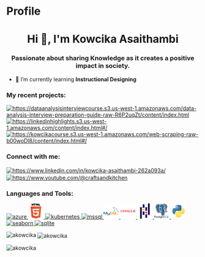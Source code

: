 # Profile

<h1 align="center">Hi 👋, I'm Kowcika Asaithambi</h1>
<h3 align="center">Passionate about sharing Knowledge as it creates a positive impact in society.</h3>

- 🌱 I’m currently learning **Instructional Designing**

<h3 align="left">My recent projects:</h3>
<p align="left">
<a href="https://dataanalysisinterviewcourse.s3.us-west-1.amazonaws.com/data-analysis-interview-preparation-guide-raw-R6P2uqZt/content/index.html#/"><img align="center" src="https://images.app.goo.gl/9YJr8CvJnnKpDp6DA" alt="https://dataanalysisinterviewcourse.s3.us-west-1.amazonaws.com/data-analysis-interview-preparation-guide-raw-R6P2uqZt/content/index.html" height="30" width="40" /></a>
<a href="https://linkedinhighlights.s3.us-west-1.amazonaws.com/content/index.html#/"><img align="center" src="https://images.app.goo.gl/HKZ2saPHPgsR3khT6" alt="https://linkedinhighlights.s3.us-west-1.amazonaws.com/content/index.html#/" height="30" width="40" /></a>
<a href="https://kowcikacourse.s3.us-west-1.amazonaws.com/web-scraping-raw-b00woDl8/content/index.html#/"><img align="center" src="https://images.app.goo.gl/K4adeEzwuJ9bL18M7" alt="https://kowcikacourse.s3.us-west-1.amazonaws.com/web-scraping-raw-b00woDl8/content/index.html#/" height="30" width="40" /></a>
</p>

<h3 align="left">Connect with me:</h3>


<p align="left">
<a href="https://www.linkedin.com/in/kowcika-asaithambi-262a093a/" target="blank"><img align="center" src="https://raw.githubusercontent.com/rahuldkjain/github-profile-readme-generator/master/src/images/icons/Social/linked-in-alt.svg" alt="https://www.linkedin.com/in/kowcika-asaithambi-262a093a/" height="30" width="40" /></a>
<a href="https://www.youtube.com/c/https://www.youtube.com/@craftsandkitchen" target="blank"><img align="center" src="https://raw.githubusercontent.com/rahuldkjain/github-profile-readme-generator/master/src/images/icons/Social/youtube.svg" alt="https://www.youtube.com/@craftsandkitchen" height="30" width="40" /></a>
</p>


<h3 align="left">Languages and Tools:</h3>
<p align="left"> <a href="https://azure.microsoft.com/en-in/" target="_blank" rel="noreferrer"> <img src="https://www.vectorlogo.zone/logos/microsoft_azure/microsoft_azure-icon.svg" alt="azure" width="40" height="40"/> </a> <a href="https://www.w3.org/html/" target="_blank" rel="noreferrer"> <img src="https://raw.githubusercontent.com/devicons/devicon/master/icons/html5/html5-original-wordmark.svg" alt="html5" width="40" height="40"/> </a> <a href="https://kubernetes.io" target="_blank" rel="noreferrer"> <img src="https://www.vectorlogo.zone/logos/kubernetes/kubernetes-icon.svg" alt="kubernetes" width="40" height="40"/> </a> <a href="https://www.microsoft.com/en-us/sql-server" target="_blank" rel="noreferrer"> <img src="https://www.svgrepo.com/show/303229/microsoft-sql-server-logo.svg" alt="mssql" width="40" height="40"/> </a> <a href="https://www.mysql.com/" target="_blank" rel="noreferrer"> <img src="https://raw.githubusercontent.com/devicons/devicon/master/icons/mysql/mysql-original-wordmark.svg" alt="mysql" width="40" height="40"/> </a> <a href="https://www.oracle.com/" target="_blank" rel="noreferrer"> <img src="https://raw.githubusercontent.com/devicons/devicon/master/icons/oracle/oracle-original.svg" alt="oracle" width="40" height="40"/> </a> <a href="https://pandas.pydata.org/" target="_blank" rel="noreferrer"> <img src="https://raw.githubusercontent.com/devicons/devicon/2ae2a900d2f041da66e950e4d48052658d850630/icons/pandas/pandas-original.svg" alt="pandas" width="40" height="40"/> </a> <a href="https://www.postgresql.org" target="_blank" rel="noreferrer"> <img src="https://raw.githubusercontent.com/devicons/devicon/master/icons/postgresql/postgresql-original-wordmark.svg" alt="postgresql" width="40" height="40"/> </a> <a href="https://www.python.org" target="_blank" rel="noreferrer"> <img src="https://raw.githubusercontent.com/devicons/devicon/master/icons/python/python-original.svg" alt="python" width="40" height="40"/> </a> <a href="https://seaborn.pydata.org/" target="_blank" rel="noreferrer"> <img src="https://seaborn.pydata.org/_images/logo-mark-lightbg.svg" alt="seaborn" width="40" height="40"/> </a> <a href="https://www.sqlite.org/" target="_blank" rel="noreferrer"> <img src="https://www.vectorlogo.zone/logos/sqlite/sqlite-icon.svg" alt="sqlite" width="40" height="40"/> </a> </p>

<p><img align="left" src="https://github-readme-stats.vercel.app/api/top-langs?username=akowcika&show_icons=true&locale=en&layout=compact" alt="akowcika" /></p>

<p>&nbsp;<img align="center" src="https://github-readme-stats.vercel.app/api?username=akowcika&show_icons=true&locale=en" alt="akowcika" /></p>

<p><img align="center" src="https://github-readme-streak-stats.herokuapp.com/?user=akowcika&" alt="akowcika" /></p>
